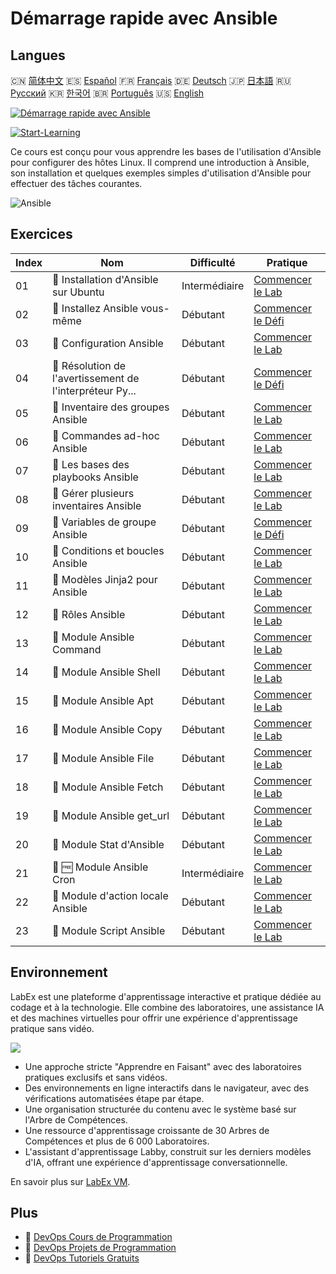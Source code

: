# Démarrage rapide avec Ansible

## Langues

🇨🇳 [简体中文](README_zh.md) 🇪🇸 [Español](README_es.md) 🇫🇷 [Français](README_fr.md) 🇩🇪 [Deutsch](README_de.md) 🇯🇵 [日本語](README_ja.md) 🇷🇺 [Русский](README_ru.md) 🇰🇷 [한국어](README_ko.md) 🇧🇷 [Português](README_pt.md) 🇺🇸 [English](README.md) 

[![Démarrage rapide avec Ansible](https://cover-creator.labex.io/quick-start-with-ansible.png?lang=fr)](https://labex.io/fr/courses/quick-start-with-ansible)

[![Start-Learning](https://img.shields.io/badge/Start-Learning-whitesmoke?style=for-the-badge)](https://labex.io/fr/courses/quick-start-with-ansible)

Ce cours est conçu pour vous apprendre les bases de l'utilisation d'Ansible pour configurer des hôtes Linux. Il comprend une introduction à Ansible, son installation et quelques exemples simples d'utilisation d'Ansible pour effectuer des tâches courantes.

![Ansible](https://img.shields.io/badge/Ansible-whitesmoke?style=for-the-badge&logo=ansible)


## Exercices

|   Index | Nom                                                       | Difficulté    | Pratique                                                                                                                                  |
|---------|-----------------------------------------------------------|---------------|-------------------------------------------------------------------------------------------------------------------------------------------|
|      01 | 📖  Installation d'Ansible sur Ubuntu                     | Intermédiaire | <a target='_blank' href='https://labex.io/fr/tutorials/ansible-ansible-installation-on-ubuntu-67172'>Commencer le Lab</a>                 |
|      02 | 🎯  Installez Ansible vous-même                           | Débutant      | <a target='_blank' href='https://labex.io/fr/tutorials/ansible-setup-ansible-by-yourself-390383'>Commencer le Défi</a>                    |
|      03 | 📖  Configuration Ansible                                 | Débutant      | <a target='_blank' href='https://labex.io/fr/tutorials/ansible-ansible-configuration-390437'>Commencer le Lab</a>                         |
|      04 | 🎯  Résolution de l'avertissement de l'interpréteur Py... | Débutant      | <a target='_blank' href='https://labex.io/fr/tutorials/ansible-resolving-ansible-python-interpreter-warning-390490'>Commencer le Défi</a> |
|      05 | 📖  Inventaire des groupes Ansible                        | Débutant      | <a target='_blank' href='https://labex.io/fr/tutorials/ansible-ansible-groups-inventory-290160'>Commencer le Lab</a>                      |
|      06 | 📖  Commandes ad-hoc Ansible                              | Débutant      | <a target='_blank' href='https://labex.io/fr/tutorials/ansible-ansible-ad-hoc-commands-390441'>Commencer le Lab</a>                       |
|      07 | 📖  Les bases des playbooks Ansible                       | Débutant      | <a target='_blank' href='https://labex.io/fr/tutorials/ansible-ansible-playbook-basics-390426'>Commencer le Lab</a>                       |
|      08 | 📖  Gérer plusieurs inventaires Ansible                   | Débutant      | <a target='_blank' href='https://labex.io/fr/tutorials/ansible-manage-multiple-ansible-inventories-290193'>Commencer le Lab</a>           |
|      09 | 🎯  Variables de groupe Ansible                           | Débutant      | <a target='_blank' href='https://labex.io/fr/tutorials/ansible-ansible-group-variables-96690'>Commencer le Défi</a>                       |
|      10 | 📖  Conditions et boucles Ansible                         | Débutant      | <a target='_blank' href='https://labex.io/fr/tutorials/ansible-ansible-conditionals-and-loops-390455'>Commencer le Lab</a>                |
|      11 | 📖  Modèles Jinja2 pour Ansible                           | Débutant      | <a target='_blank' href='https://labex.io/fr/tutorials/ansible-ansible-jinja2-templates-390470'>Commencer le Lab</a>                      |
|      12 | 📖  Rôles Ansible                                         | Débutant      | <a target='_blank' href='https://labex.io/fr/tutorials/ansible-ansible-roles-390467'>Commencer le Lab</a>                                 |
|      13 | 📖  Module Ansible Command                                | Débutant      | <a target='_blank' href='https://labex.io/fr/tutorials/ansible-ansible-command-module-290161'>Commencer le Lab</a>                        |
|      14 | 📖  Module Ansible Shell                                  | Débutant      | <a target='_blank' href='https://labex.io/fr/tutorials/ansible-ansible-shell-module-289409'>Commencer le Lab</a>                          |
|      15 | 📖  Module Ansible Apt                                    | Débutant      | <a target='_blank' href='https://labex.io/fr/tutorials/ansible-ansible-apt-module-289651'>Commencer le Lab</a>                            |
|      16 | 📖  Module Ansible Copy                                   | Débutant      | <a target='_blank' href='https://labex.io/fr/tutorials/ansible-ansible-copy-module-289653'>Commencer le Lab</a>                           |
|      17 | 📖  Module Ansible File                                   | Débutant      | <a target='_blank' href='https://labex.io/fr/tutorials/ansible-ansible-file-module-289654'>Commencer le Lab</a>                           |
|      18 | 📖  Module Ansible Fetch                                  | Débutant      | <a target='_blank' href='https://labex.io/fr/tutorials/ansible-ansible-fetch-module-290159'>Commencer le Lab</a>                          |
|      19 | 📖  Module Ansible get_url                                | Débutant      | <a target='_blank' href='https://labex.io/fr/tutorials/ansible-ansible-get-url-module-290188'>Commencer le Lab</a>                        |
|      20 | 📖  Module Stat d'Ansible                                 | Débutant      | <a target='_blank' href='https://labex.io/fr/tutorials/ansible-ansible-stat-module-290192'>Commencer le Lab</a>                           |
|      21 | 📖 🆓 Module Ansible Cron                                 | Intermédiaire | <a target='_blank' href='https://labex.io/fr/tutorials/ansible-ansible-cron-module-290157'>Commencer le Lab</a>                           |
|      22 | 📖  Module d'action locale Ansible                        | Débutant      | <a target='_blank' href='https://labex.io/fr/tutorials/ansible-ansible-local-action-module-290189'>Commencer le Lab</a>                   |
|      23 | 📖  Module Script Ansible                                 | Débutant      | <a target='_blank' href='https://labex.io/fr/tutorials/ansible-ansible-script-module-289411'>Commencer le Lab</a>                         |

## Environnement

LabEx est une plateforme d'apprentissage interactive et pratique dédiée au codage et à la technologie. Elle combine des laboratoires, une assistance IA et des machines virtuelles pour offrir une expérience d'apprentissage pratique sans vidéo.

![](https://tutorial-screenshot.getvm.io/images/vm-1725247253.png)

- Une approche stricte "Apprendre en Faisant" avec des laboratoires pratiques exclusifs et sans vidéos.
- Des environnements en ligne interactifs dans le navigateur, avec des vérifications automatisées étape par étape.
- Une organisation structurée du contenu avec le système basé sur l'Arbre de Compétences.
- Une ressource d'apprentissage croissante de 30 Arbres de Compétences et plus de 6 000 Laboratoires.
- L'assistant d'apprentissage Labby, construit sur les derniers modèles d'IA, offrant une expérience d'apprentissage conversationnelle.

En savoir plus sur [LabEx VM](https://support.labex.io/using-labex/virtual-machine).

## Plus

- 🔗 [DevOps Cours de Programmation](https://github.com/labex-labs/awesome-programming-courses)
- 🔗 [DevOps Projets de Programmation](https://github.com/labex-labs/awesome-programming-projects)
- 🔗 [DevOps Tutoriels Gratuits](https://github.com/labex-labs/devops-free-tutorials)

